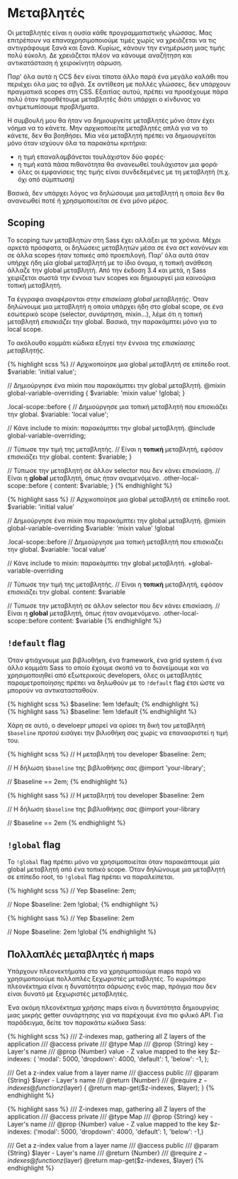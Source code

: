 
# Μεταβλητές

Οι μεταβλητές είναι η ουσία κάθε προγραμματιστικής γλώσσας. Μας επιτρέπουν να επαναχρησιμοποιούμε τιμές χωρίς να χρειάζεται να τις αντιγράφουμε ξανά και ξανά. Κυρίως, κάνουν την ενημέρωση μιας τιμής πολύ εύκολη. Δε χρειάζεται πλέον να κάνουμε αναζήτηση και αντικατάσταση ή χειροκίνητη σάρωση.

Παρ' όλα αυτά η CCS δεν είναι τίποτα άλλο παρά ένα μεγάλο καλάθι που περιέχει όλα μας τα αβγά. Σε αντίθεση με πολλές γλώσσες, δεν υπάρχουν πραγματικά scopes στη CSS. Εξαιτίας αυτού, πρέπει να προσέχουμε πάρα πολύ όταν προσθέτουμε μεταβλητές διότι υπάρχει ο κίνδυνος να αντιμετωπίσουμε προβλήματα.

Η συμβουλή μου θα ήταν να δημιουργείτε μεταβλητές μόνο όταν έχει νόημα να το κάνετε. Μην αρχικοποιείτε μεταβλητές απλά για να το κάνετε, δεν θα βοηθήσει. Μία νέα μεταβλητή πρέπει να δημιουργείται μόνο όταν ισχύουν όλα τα παρακάτω κριτήρια:

* η τιμή επαναλαμβάνεται τουλάχιστον δύο φορές·
* η τιμή κατά πάσα πιθανότητα θα ανανεωθεί τουλάχιστον μια φορά·
* όλες οι εμφανίσεις της τιμής είναι συνδεδεμένες με τη μεταβλητή (π.χ. όχι από σύμπτωση)

Βασικά, δεν υπάρχει λόγος να δηλώσουμε μια μεταβλητή η οποία δεν θα ανανεωθεί ποτέ ή χρησιμοποιείται σε ένα μόνο μέρος.






## Scoping

Το scoping των μεταβλητών στη Sass έχει αλλάξει με τα χρόνια. Μέχρι αρκετά πρόσφατα, οι δηλώσεις μεταβλητών μέσα σε ένα σετ κανόνων και σε άλλα scopes ήταν τοπικές από προεπιλογή. Παρ' όλα αυτά όταν υπήρχε ήδη μία global μεταβλητή με το ίδιο όνομα, η τοπική ανάθεση άλλαζε την global μεταβλητή. Από την έκδοση 3.4 και μετά, η Sass χειρίζεται σωστά την έννοια των scopes και δημιουργεί μια καινούρια τοπική μεταβλητή.

Τα έγγραφα αναφέρονται στην *επισκίαση global μεταβλητής*. Όταν δηλώνουμε μια μεταβλητή η οποία υπάρχει ήδη στο global scope, σε ένα εσωτερικό scope (selector, συνάρτηση, mixin...), λέμε ότι η τοπική μεταβλητή *επισκιάζει* την global. Βασικά, την παρακάμπτει μόνο για το local scope.

Το ακόλουθο κομμάτι κώδικα εξηγεί την έννοια της *επισκίασης μεταβλητής*.

<div class="code-block">
  <div class="code-block__wrapper" data-syntax="scss">
{% highlight scss %}
// Αρχικοποίησε μια global μεταβλητή σε επίπεδο root.
$variable: 'initial value';

// Δημιούργησε ένα mixin που παρακάμπτει την global μεταβλητή.
@mixin global-variable-overriding {
  $variable: 'mixin value' !global;
}

.local-scope::before {
  // Δημιούργησε μια τοπική μεταβλητή που επισκιάζει την global.
  $variable: 'local value';

  // Κάνε include το mixin: παρακάμπτει την global μεταβλητή.
  @include global-variable-overriding;

  // Τύπωσε την τιμή της μεταβλητής.
  // Είναι η **τοπική** μεταβλητή, εφόσον επισκιάζει την global.
  content: $variable;
}

// Τύπωσε την μεταβλητή σε άλλον selector που δεν κάνει επισκίαση.
// Είναι η **global** μεταβλητή, όπως ήταν αναμενόμενο.
.other-local-scope::before {
  content: $variable;
}
{% endhighlight %}
  </div>
  <div class="code-block__wrapper" data-syntax="sass">
{% highlight sass %}
// Αρχικοποίησε μια global μεταβλητή σε επίπεδο root.
$variable: 'initial value'

// Δημιούργησε ένα mixin που παρακάμπτει την global μεταβλητή.
@mixin global-variable-overriding
  $variable: 'mixin value' !global

.local-scope::before
  // Δημιούργησε μια τοπική μεταβλητή που επισκιάζει την global.
  $variable: 'local value'

  // Κάνε include το mixin: παρακάμπτει την global μεταβλητή.
  +global-variable-overriding

  // Τύπωσε την τιμή της μεταβλητής.
  // Είναι η **τοπική** μεταβλητή, εφόσον επισκιάζει την global.
  content: $variable

// Τύπωσε την μεταβλητή σε άλλον selector που δεν κάνει επισκίαση.
// Είναι η **global** μεταβλητή, όπως ήταν αναμενόμενο.
.other-local-scope::before
  content: $variable
{% endhighlight %}
  </div>
</div>






## `!default` flag

Όταν φτιάχνουμε μια βιβλιοθήκη, ένα framework, ένα grid system ή ένα άλλο κομμάτι Sass το οποίο έχουμε σκοπό να το διανείμουμε και να χρησιμοποιηθεί από εξωτερικούς developers, όλες οι μεταβλητές παραμετροποίησης πρέπει να δηλωθούν με το `!default` flag έτσι ώστε να μπορούν να αντικατασταθούν.

<div class="code-block">
  <div class="code-block__wrapper" data-syntax="scss">
{% highlight scss %}
$baseline: 1em !default;
{% endhighlight %}
  </div>
  <div class="code-block__wrapper" data-syntax="sass">
{% highlight sass %}
$baseline: 1em !default
{% endhighlight %}
  </div>
</div>

Χάρη σε αυτό, ο develoepr μπορεί να ορίσει τη δική του μεταβλητή `$baseline` *προτού* εισάγει την βιλιοθήκη σας χωρίς να επαναοριστεί η τιμή του.

<div class="code-block">
  <div class="code-block__wrapper" data-syntax="scss">
{% highlight scss %}
// Η μεταβλητή του developer
$baseline: 2em;

// Η δήλωση `$baseline` της βιβλιοθήκης σας
@import 'your-library';

// $baseline == 2em;
{% endhighlight %}
  </div>
  <div class="code-block__wrapper" data-syntax="sass">
{% highlight sass %}
// Η μεταβλητή του developer
$baseline: 2em

// Η δήλωση `$baseline` της βιβλιοθήκης σας
@import your-library

// $baseline == 2em
{% endhighlight %}
  </div>
</div>






## `!global` flag

Το `!global` flag πρέπει μόνο να χρησιμοποιείται όταν παρακάπτουμε μία global μεταβλητή από ένα τοπικό scope. Όταν δηλώνουμε μια μεταβλητή σε επίπεδο root, το `!global` flag πρέπει να παραλείπεται.

<div class="code-block">
  <div class="code-block__wrapper" data-syntax="scss">
{% highlight scss %}
// Yep
$baseline: 2em;

// Nope
$baseline: 2em !global;
{% endhighlight %}
  </div>
  <div class="code-block__wrapper" data-syntax="sass">
{% highlight sass %}
// Yep
$baseline: 2em

// Nope
$baseline: 2em !global
{% endhighlight %}
  </div>
</div>






## Πολλαπλές μεταβλητές ή maps

Υπάρχουν πλεονεκτήματα στο να χρησιμοποιούμε maps παρά να χρησιμοποιούμε πολλαπλές ξεχωριστές μεταβλητές. Το κυριότερο πλεονέκτημα είναι η δυνατότητα σάρωσης ενός map, πράγμα που δεν είναι δυνατό με ξεχωριστές μεταβλητές.

Ένα ακόμη πλεονέκτημα χρήσης maps είναι η δυνατότητα δημιουργίας μιας μικρής getter συνάρτησης για να παρέχουμε ένα πιο φιλικό API. Για παράδειγμα, δείτε τον παρακάτω κώδικα Sass:

<div class="code-block">
  <div class="code-block__wrapper" data-syntax="scss">
{% highlight scss %}
/// Z-indexes map, gathering all Z layers of the application
/// @access private
/// @type Map
/// @prop {String} key - Layer's name
/// @prop {Number} value - Z value mapped to the key
$z-indexes: (
  'modal': 5000,
  'dropdown': 4000,
  'default': 1,
  'below': -1,
);

/// Get a z-index value from a layer name
/// @access public
/// @param {String} $layer - Layer's name
/// @return {Number}
/// @require $z-indexes
@function z($layer) {
  @return map-get($z-indexes, $layer);
}
{% endhighlight %}
  </div>
  <div class="code-block__wrapper" data-syntax="sass">
{% highlight sass %}
/// Z-indexes map, gathering all Z layers of the application
/// @access private
/// @type Map
/// @prop {String} key - Layer's name
/// @prop {Number} value - Z value mapped to the key
$z-indexes: ('modal': 5000, 'dropdown': 4000, 'default': 1, 'below': -1,)

/// Get a z-index value from a layer name
/// @access public
/// @param {String} $layer - Layer's name
/// @return {Number}
/// @require $z-indexes
@function z($layer)
  @return map-get($z-indexes, $layer)
{% endhighlight %}
  </div>
</div>
